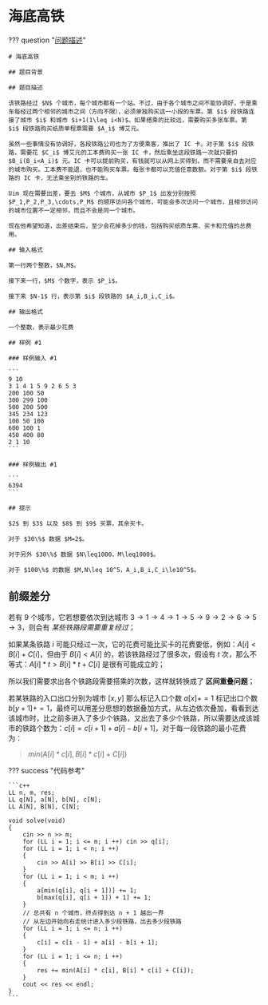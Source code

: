 # 海底高铁

??? question "[问题描述](https://www.luogu.com.cn/problem/P3406)"

    # 海底高铁

    ## 题目背景

    ## 题目描述

    该铁路经过 $N$ 个城市，每个城市都有一个站。不过，由于各个城市之间不能协调好，于是乘车每经过两个相邻的城市之间（方向不限），必须单独购买这一小段的车票。第 $i$ 段铁路连接了城市 $i$ 和城市 $i+1(1\leq i<N)$。如果搭乘的比较远，需要购买多张车票。第 $i$ 段铁路购买纸质单程票需要 $A_i$ 博艾元。

    虽然一些事情没有协调好，各段铁路公司也为了方便乘客，推出了 IC 卡。对于第 $i$ 段铁路，需要花 $C_i$ 博艾元的工本费购买一张 IC 卡，然后乘坐这段铁路一次就只要扣 $B_i(B_i<A_i)$ 元。IC 卡可以提前购买，有钱就可以从网上买得到，而不需要亲自去对应的城市购买。工本费不能退，也不能购买车票。每张卡都可以充值任意数额。对于第 $i$ 段铁路的 IC 卡，无法乘坐别的铁路的车。

    Uim 现在需要出差，要去 $M$ 个城市，从城市 $P_1$ 出发分别按照 $P_1,P_2,P_3,\cdots,P_M$ 的顺序访问各个城市，可能会多次访问一个城市，且相邻访问的城市位置不一定相邻，而且不会是同一个城市。

    现在他希望知道，出差结束后，至少会花掉多少的钱，包括购买纸质车票、买卡和充值的总费用。

    ## 输入格式

    第一行两个整数，$N,M$。

    接下来一行，$M$ 个数字，表示 $P_i$。

    接下来 $N-1$ 行，表示第 $i$ 段铁路的 $A_i,B_i,C_i$。

    ## 输出格式

    一个整数，表示最少花费

    ## 样例 #1

    ### 样例输入 #1

    ```
    9 10
    3 1 4 1 5 9 2 6 5 3
    200 100 50
    300 299 100
    500 200 500
    345 234 123
    100 50 100
    600 100 1
    450 400 80
    2 1 10
    ```

    ### 样例输出 #1

    ```
    6394
    ```

    ## 提示

    $2$ 到 $3$ 以及 $8$ 到 $9$ 买票，其余买卡。

    对于 $30\%$ 数据 $M=2$。

    对于另外 $30\%$ 数据 $N\leq1000，M\leq1000$。

    对于 $100\%$ 的数据 $M,N\leq 10^5，A_i,B_i,C_i\le10^5$。

## 前缀差分

若有 $9$ 个城市，它若想要依次到达城市 $3 \rightarrow 1 \rightarrow 4 \rightarrow 1 \rightarrow 5 \rightarrow 9\rightarrow 2 \rightarrow 6 \rightarrow 5 \rightarrow 3$，则会有 *某些铁路段需要重复经过*；

如果某条铁路 $i$ 可能只经过一次，它的花费可能比买卡的花费要低，例如：$A[i] < B[i] + C[i]$，但由于 $B[i] < A[i]$ 的，若该铁路经过了很多次，假设有 $t$ 次，那么不等式：$A[i] * t > B[i] * t + C[i]$ 是很有可能成立的；

所以我们需要求出各个铁路段需要搭乘的次数，这样就转换成了 **区间重叠问题**；

若某铁路的入口出口分别为城市 $[x, y]$ 那么标记入口个数 $a[x] += 1$ 标记出口个数 $b[y + 1] += 1$，最终可以用差分思想的数据叠加方式，从左边依次叠加，看看到达该城市时，比之前多进入了多少个铁路，又出去了多少个铁路，所以需要达成该城市的铁路个数为：$c[i] = c[i + 1] + a[i] - b[i + 1]$，对于每一段铁路的最小花费为：

> $min(A[i] * c[i], B[i] * c[i] + C[i])$

??? success "代码参考"

    ```c++
    LL n, m, res;
    LL q[N], a[N], b[N], c[N];
    LL A[N], B[N], C[N];

    void solve(void)
    {
        cin >> n >> m;
        for (LL i = 1; i <= m; i ++) cin >> q[i];
        for (LL i = 1; i < n; i ++) 
        {
            cin >> A[i] >> B[i] >> C[i];
        }
        for (LL i = 1; i < m; i ++)
        {
            a[min(q[i], q[i + 1])] += 1;
            b[max(q[i], q[i + 1]) + 1] += 1;
        }
        // 总共有 n 个城市，终点得到达 n + 1 越出一界
        // 从左边开始向右走统计进入多少段铁路，出去多少段铁路
        for (LL i = 1; i <= n; i ++)
        {
            c[i] = c[i - 1] + a[i] - b[i + 1];
        }
        for (LL i = 1; i <= n; i ++)
        {
            res += min(A[i] * c[i], B[i] * c[i] + C[i]);
        }
        cout << res << endl;
    }
    ```